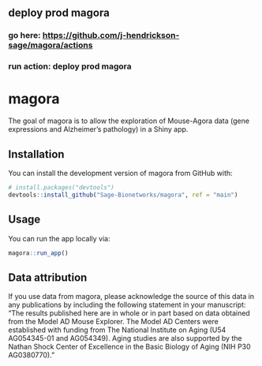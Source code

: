 ## deploy prod magora

### go here: https://github.com/j-hendrickson-sage/magora/actions

### run action: deploy prod magora

<!-- README.md is generated from README.Rmd. Please edit that file -->

# magora

<!-- badges: start -->
<!-- badges: end -->

The goal of magora is to allow the exploration of Mouse-Agora data (gene
expressions and Alzheimer’s pathology) in a Shiny app.

## Installation

You can install the development version of magora from GitHub with:

``` r
# install.packages("devtools")
devtools::install_github("Sage-Bionetworks/magora", ref = "main")
```

## Usage

You can run the app locally via:

``` r
magora::run_app()
```

## Data attribution

If you use data from magora, please acknowledge the source of this data
in any publications by including the following statement in your
manuscript: “The results published here are in whole or in part based on
data obtained from the Model AD Mouse Explorer. The Model AD Centers
were established with funding from The National Institute on Aging (U54
AG054345-01 and AG054349). Aging studies are also supported by the
Nathan Shock Center of Excellence in the Basic Biology of Aging (NIH P30
AG0380770).”
